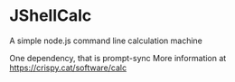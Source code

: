 # JShellCalc
A simple node.js command line calculation machine

One dependency, that is prompt-sync
More information at https://crispy.cat/software/calc
